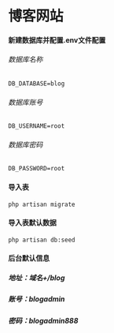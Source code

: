 # 博客网站

#### 新建数据库并配置.env文件配置
###### 数据库名称
`
DB_DATABASE=blog
`
###### 数据库账号
`
DB_USERNAME=root
`
###### 数据库密码
`
DB_PASSWORD=root
`
#### 导入表

`
php artisan migrate
`
#### 导入表默认数据
`
php artisan db:seed
`
#### 后台默认信息
##### 地址：域名+/blog
##### 账号：blogadmin
##### 密码：blogadmin888

